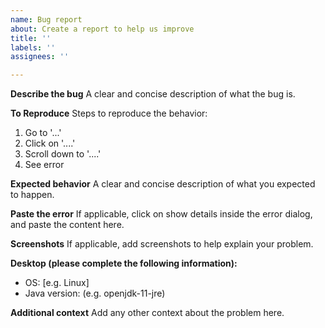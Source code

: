 ```yaml
---
name: Bug report
about: Create a report to help us improve
title: ''
labels: ''
assignees: ''

---
```


**Describe the bug**
A clear and concise description of what the bug is.

**To Reproduce**
Steps to reproduce the behavior:
1. Go to '...'
2. Click on '....'
3. Scroll down to '....'
4. See error

**Expected behavior**
A clear and concise description of what you expected to happen.

**Paste the error**
If applicable, click on show details inside the error dialog, and paste the content here.

**Screenshots**
If applicable, add screenshots to help explain your problem.

**Desktop (please complete the following information):**
 - OS: [e.g. Linux]
- Java version:   (e.g. openjdk-11-jre)


**Additional context**
Add any other context about the problem here.
